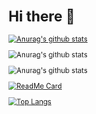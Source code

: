 # Hi there 👋


[![Anurag's github stats](https://github-readme-stats.vercel.app/api?username=sunrinint)](https://github.com/anuraghazra/github-readme-stats)


![Anurag's github stats](https://github-readme-stats.vercel.app/api?username=sunrinint&show_icons=true&theme=radical)


![Anurag's github stats](https://github-readme-stats.vercel.app/api?username=sunrinint&show_icons=true&theme=tokyonight)


[![ReadMe Card](https://github-readme-stats.vercel.app/api/pin/?username=sunrinint&repo=DigitalContents2020-03&show_icons=true&theme=radical)](https://github.com/sunrinint/DigitalContents2020-03)

[![Top Langs](https://github-readme-stats.vercel.app/api/top-langs/?username=sunrinint&langs_count=10&layout=compact&show_icons=true&theme=radical)](https://github.com/anuraghazra/github-readme-stats)



